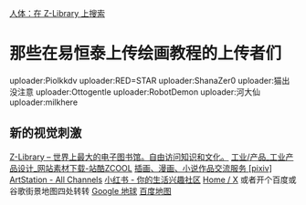 [人体：在 Z-Library 上搜索](https://zh.z-library.sk/s/%E4%BA%BA%E4%BD%93?)
# 那些在易恒泰上传绘画教程的上传者们
uploader:Piolkkdv
uploader:RED=STAR
uploader:ShanaZer0
uploader:猫出没注意
uploader:Ottogentle
uploader:RobotDemon
uploader:河大仙
uploader:milkhere
## 新的视觉刺激
[Z-Library – 世界上最大的电子图书馆。自由访问知识和文化。](https://zh.z-library.sk/)
[工业/产品_工业产品设计_网站素材下载-站酷ZCOOL](https://www.zcool.com.cn/discover?cate=499)
[插画、漫画、小说作品交流服务 [pixiv]](https://www.pixiv.net/)
[ArtStation - All Channels](https://www.artstation.com/?sort_by=community&dimension=all)
[小红书 - 你的生活兴趣社区](https://www.xiaohongshu.com/explore?language=zh-CN)
[Home / X](https://x.com/home)
或者开个百度或谷歌街景地图四处转转
[Google 地球](https://earth.google.com/web/@35.08280749,80.0752993,8391.44254348a,21834129.02099133d,35y,0h,0t,0r/data=CgRCAggBOgMKATBCAggASg0I____________ARAA?authuser=0)
[百度地图](https://map.baidu.com/@13460188.296762392,3769881.1192589947,6.28z)

